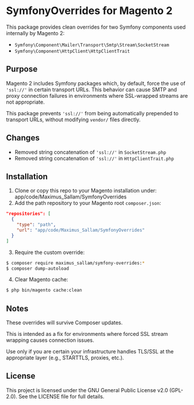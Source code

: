 # SymfonyOverrides for Magento 2

This package provides clean overrides for two Symfony components used internally by Magento 2:

- `Symfony\Component\Mailer\Transport\Smtp\Stream\SocketStream`
- `Symfony\Component\HttpClient\HttpClientTrait`

## Purpose

Magento 2 includes Symfony packages which, by default, force the use of `'ssl://'` in certain transport URLs. This behavior can cause SMTP and proxy connection failures in environments where SSL-wrapped streams are not appropriate.

This package prevents `'ssl://'` from being automatically prepended to transport URLs, without modifying `vendor/` files directly.

## Changes

- Removed string concatenation of `'ssl://'` in `SocketStream.php`
- Removed string concatenation of `'ssl://'` in `HttpClientTrait.php`

## Installation

1. Clone or copy this repo to your Magento installation under:
   app/code/Maximus_Sallam/SymfonyOverrides
2. Add the path repository to your Magento root `composer.json`:

```json
"repositories": [
  {
    "type": "path",
    "url": "app/code/Maximus_Sallam/SymfonyOverrides"
  }
]
```
3. Require the custom override:

```bash
$ composer require maximus_sallam/symfony-overrides:*
$ composer dump-autoload
```
4. Clear Magento cache:

```bash
$ php bin/magento cache:clean
```
## Notes
These overrides will survive Composer updates.

This is intended as a fix for environments where forced SSL stream wrapping causes connection issues.

Use only if you are certain your infrastructure handles TLS/SSL at the appropriate layer (e.g., STARTTLS, proxies, etc.).

## License
This project is licensed under the GNU General Public License v2.0 (GPL-2.0).
See the LICENSE file for full details.
